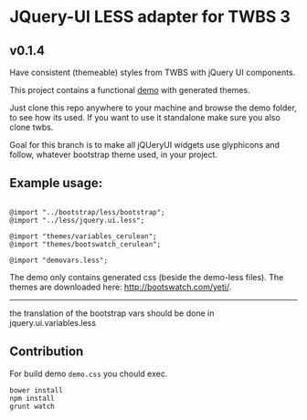 # JQuery-UI LESS adapter for TWBS 3

## v0.1.4

Have consistent (themeable) styles
from TWBS with jQuery UI components. 

This project contains a functional [demo](http://dc-development.github.io/jquery-ui-less/) with generated themes.

Just clone this repo anywhere to your machine and browse the demo folder, to see how its used.
If you want to use it standalone make sure you also clone twbs.

Goal for this branch is to make all jQUeryUI widgets use glyphicons and follow, whatever bootstrap theme used, in your project.

## Example usage:

```

@import "../bootstrap/less/bootstrap";
@import "../less/jquery.ui.less";

@import "themes/variables_cerulean";
@import "themes/bootswatch_cerulean";

@import "demovars.less";

```

The demo only contains generated css (beside the demo-less files).
The themes are downloaded here: http://bootswatch.com/yeti/. 

-----------

the translation of the bootstrap vars should be done in jquery.ui.variables.less 


## Contribution

For build demo `demo.css` you chould exec.

    bower install
    npm install
    grunt watch